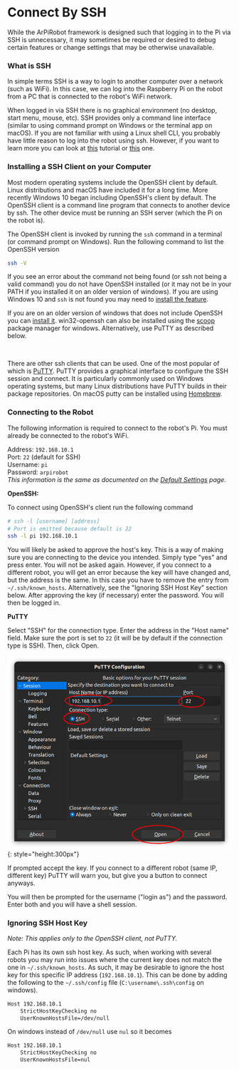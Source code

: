 # Connect By SSH

While the ArPiRobot framework is designed such that logging in to the Pi via SSH is unnecessary, it may sometimes be required or desired to debug certain features or change settings that may be otherwise unavailable.


### What is SSH

In simple terms SSH is a way to login to another computer over a network (such as WiFi). In this case, we can log into the Raspberry Pi on the robot from a PC that is connected to the robot's WiFi network.

When logged in via SSH there is no graphical environment (no desktop, start menu, mouse, etc). SSH provides only a command line interface (similar to using command prompt on Windows or the terminal app on macOS). If you are not familiar with using a Linux shell CLI, you probably have little reason to log into the robot using ssh. However, if you want to learn more you can look at [this](https://www.linux.com/training-tutorials/how-use-linux-command-line-basics-cli/) tutorial or [this](https://ubuntu.com/tutorials/command-line-for-beginners#1-overview) one.


### Installing a SSH Client on your Computer

Most modern operating systems include the OpenSSH client by default. Linux distributions and macOS have included it for a long time. More recently Windows 10 began including OpenSSH's client by default. The OpenSSH client is a command line program that connects to another device by ssh. The other device must be running an SSH server (which the Pi on the robot is). 

The OpenSSH client is invoked by running the `ssh` command in a terminal (or command prompt on Windows). Run the following command to list the OpenSSH version

```sh
ssh -V
```

If you see an error about the command not being found (or ssh not being a valid command) you do not have OpenSSH installed (or it may not be in your PATH if you installed it on an older version of windows). If you are using Windows 10 and `ssh` is not found you may need to [install the feature](https://docs.microsoft.com/en-us/windows-server/administration/openssh/openssh_install_firstuse).

If you are on an older version of windows that does not include OpenSSH you can [install it](https://github.com/PowerShell/Win32-OpenSSH/wiki/Install-Win32-OpenSSH). win32-openssh can also be installed using the [scoop](https://scoop.sh/) package manager for windows. Alternatively, use PuTTY as described below. 

<br />

There are other ssh clients that can be used. One of the most popular of which is [PuTTY](https://www.chiark.greenend.org.uk/~sgtatham/putty/latest.html). PuTTY provides a graphical interface to configure the SSH session and connect. It is particularly commonly used on Windows operating systems, but many Linux distributions have PuTTY builds in their package repositories. On macOS putty can be installed using [Homebrew](https://brew.sh/).


### Connecting to the Robot

The following information is required to connect to the robot's Pi. You must already be connected to the robot's WiFi.

Address: `192.168.10.1`  
Port: `22` (default for SSH)  
Username: `pi`  
Password: `arpirobot`  
*This information is the same as documented on the [Default Settings](../../defaultsettings.md) page.*


**OpenSSH:**

To connect using OpenSSH's client run the following command

```sh
# ssh -l [username] [address]
# Port is omitted because default is 22
ssh -l pi 192.168.10.1
```

You will likely be asked to approve the host's key. This is a way of making sure you are connecting to the device you intended. Simply type "yes" and press enter. You will not be asked again. However, if you connect to a different robot, you will get an error because the key will have changed and, but the address is the same. In this case you have to remove the entry from `~/.ssh/known_hosts`. Alternatively, see the "Ignoring SSH Host Key" section below. After approving the key (if necessary) enter the password. You will then be logged in.


**PuTTY**

Select "SSH" for the connection type. Enter the address in the "Host name" field. Make sure the port is set to `22` (it will be by default if the connection type is SSH). Then, click Open.

![](../../img/putty_entry.png){: style="height:300px"}

If prompted accept the key. If you connect to a different robot (same IP, different key) PuTTY will warn you, but give you a button to connect anyways.

You will then be prompted for the username ("login as") and the password. Enter both and you will have a shell session.


### Ignoring SSH Host Key

*Note: This applies only to the OpenSSH client, not PuTTY.*

Each Pi has its own ssh host key. As such, when working with several robots you may run into issues where the current key does not match the one in `~/.ssh/known_hosts`. As such, it may be desirable to ignore the host key for this specific IP address (`192.168.10.1`). This can be done by adding the following to the `~/.ssh/config` file (`C:\username\.ssh\config` on windows).

```
Host 192.168.10.1
    StrictHostKeyChecking no
    UserKnownHostsFile=/dev/null
```

On windows instead of `/dev/null` use `nul` so it becomes

```
Host 192.168.10.1
    StrictHostKeyChecking no
    UserKnownHostsFile=nul
```
